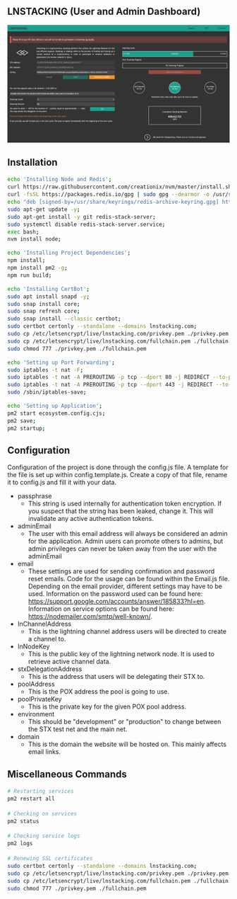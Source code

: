 ## LNSTACKING (User and Admin Dashboard)

![screenshot_dashboard](screenshot_dashboard.png)

## Installation

```bash
echo 'Installing Node and Redis';
curl https://raw.githubusercontent.com/creationix/nvm/master/install.sh | bash
curl -fsSL https://packages.redis.io/gpg | sudo gpg --dearmor -o /usr/share/keyrings/redis-archive-keyring.gpg;
echo "deb [signed-by=/usr/share/keyrings/redis-archive-keyring.gpg] https://packages.redis.io/deb $(lsb_release -cs) main" | sudo tee /etc/apt/sources.list.d/redis.list;
sudo apt-get update -y;
sudo apt-get install -y git redis-stack-server;
sudo systemctl disable redis-stack-server.service;
exec bash;
nvm install node;
```

```bash
echo 'Installing Project Dependencies';
npm install;
npm install pm2 -g;
npm run build;
```

```bash
echo 'Installing CertBot';
sudo apt install snapd -y;
sudo snap install core;
sudo snap refresh core;
sudo snap install --classic certbot;
sudo certbot certonly --standalone --domains lnstacking.com;
sudo cp /etc/letsencrypt/live/lnstacking.com/privkey.pem ./privkey.pem
sudo cp /etc/letsencrypt/live/lnstacking.com/fullchain.pem ./fullchain.pem
sudo chmod 777 ./privkey.pem ./fullchain.pem
```

```bash
echo 'Setting up Port Forwarding';
sudo iptables -t nat -F;
sudo iptables -t nat -A PREROUTING -p tcp --dport 80 -j REDIRECT --to-port 3000;
sudo iptables -t nat -A PREROUTING -p tcp --dport 443 -j REDIRECT --to-port 4000;
sudo /sbin/iptables-save;
```

```bash
echo 'Setting up Application';
pm2 start ecosystem.config.cjs;
pm2 save;
pm2 startup;
```

## Configuration

Configuration of the project is done through the config.js file. A template for the file is set up within config.template.js. Create a copy of that file, rename it to config.js and fill it with your data.

- passphrase
  - This string is used internally for authentication token encryption. If you suspect that the string has been leaked, change it. This will invalidate any active authentication tokens.
- adminEmail
  - The user with this email address will always be considered an admin for the application. Admin users can promote others to admins, but admin privileges can never be taken away from the user with the adminEmail
- email
  - These settings are used for sending confirmation and password reset emails. Code for the usage can be found within the Email.js file. Depending on the email provider, different settings may have to be used. Information on the password used can be found here: https://support.google.com/accounts/answer/185833?hl=en. Information on service options can be found here: https://nodemailer.com/smtp/well-known/.
- lnChannelAddress
  - This is the lightning channel address users will be directed to create a channel to.
- lnNodeKey
  - This is the public key of the lightning network node. It is used to retrieve active channel data.
- stxDelegationAddress
  - This is the address that users will be delegating their STX to.
- poolAddress
  - This is the POX address the pool is going to use.
- poolPrivateKey
  - This is the private key for the given POX pool address.
- environment
  - This should be "development" or "production" to change between the STX test net and the main net.
- domain
  - This is the domain the website will be hosted on. This mainly affects email links.

## Miscellaneous Commands

```bash
# Restarting services
pm2 restart all

# Checking on services
pm2 status

# Checking service logs
pm2 logs

# Renewing SSL certificates
sudo certbot certonly --standalone --domains lnstacking.com;
sudo cp /etc/letsencrypt/live/lnstacking.com/privkey.pem ./privkey.pem
sudo cp /etc/letsencrypt/live/lnstacking.com/fullchain.pem ./fullchain.pem
sudo chmod 777 ./privkey.pem ./fullchain.pem
```
